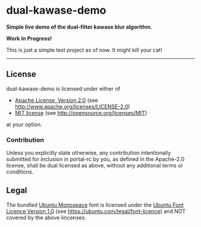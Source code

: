 dual-kawase-demo
================

**Simple live demo of the dual-filter kawase blur algorithm.**

**Work In Progress!**

This is just a simple test project as of now. It might kill your cat!

---

## License

dual-kawase-demo is licensed under either of

* [Apache License, Version 2.0](./LICENSE-APACHE) (see http://www.apache.org/licenses/LICENSE-2.0)
* [MIT license](./LICENSE-MIT) (see http://opensource.org/licenses/MIT)

at your option.

### Contribution

Unless you explicitly state otherwise, any contribution intentionally submitted for inclusion in portal-rc by you, as defined in the Apache-2.0 license, shall be dual licensed as above, without any additional terms or conditions.

## Legal

The bundled [Ubuntu Monospace](./assets/UbuntuMono-R.ttf) font is licensed under the [Ubuntu Font Licence Version 1.0](./assets/ubuntu-font-license-1.0.txt) (see https://ubuntu.com/legal/font-licence) and NOT covered by the above lincenses.
